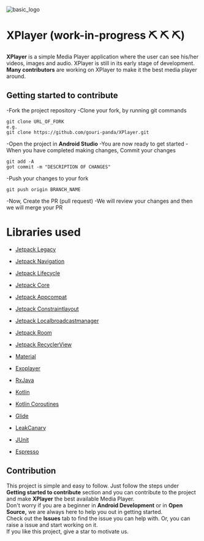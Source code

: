 ﻿![basic_logo](https://user-images.githubusercontent.com/43576162/107629010-7ab50300-6c87-11eb-814f-c2aa4d421fb4.png)
# XPlayer (work-in-progress :pick: :pick: :pick:)


**XPlayer** is a simple Media Player application where the user can see his/her videos, images and audio. XPlayer is still in its early stage of development. **Many contributors** are working on XPlayer to make it the best media player around. 


## Getting started to contribute
-Fork the project repository
-Clone your fork, by running git commands
```
git clone URL_OF_FORK
e.g.
git clone https://github.com/gouri-panda/XPlayer.git
```
-Open the project in **Android Studio**
-You are now ready to get started
-When you have completed making changes, Commit your changes
```
git add -A
got commit -m "DESCRIPTION OF CHANGES"
```
-Push your changes to your fork
```
git push origin BRANCH_NAME
```
-Now, Create the PR (pull request)
-We will review your changes and then we will merge your PR 


# Libraries used
* [Jetpack Legacy](https://developer.android.com/jetpack/androidx/releases/legacy)
* [Jetpack Navigation](https://developer.android.com/jetpack/androidx/releases/navigation)
* [Jetpack Lifecycle](https://developer.android.com/jetpack/androidx/releases/lifecycle)
* [Jetpack Core](https://developer.android.com/jetpack/androidx/releases/core)
* [Jetpack Appcompat](https://developer.android.com/jetpack/androidx/releases/appcompat)
* [Jetpack Constraintlayout](https://developer.android.com/jetpack/androidx/releases/constraintlayout)
* [Jetpack Localbroadcastmanager](https://developer.android.com/jetpack/androidx/releases/localbroadcastmanager)
* [Jetpack Room](https://developer.android.com/jetpack/androidx/releases/room)
* [Jetpack RecyclerView](https://developer.android.com/jetpack/androidx/releases/recyclerview)
* [Material](https://material.io/develop/android/docs/getting-started)

* [Exoplayer](https://github.com/google/ExoPlayer)
* [RxJava](https://github.com/ReactiveX/RxJava)
* [Kotlin](https://kotlinlang.org/docs/reference/using-gradle.html)
* [Kotlin Coroutines](https://github.com/Kotlin/kotlinx.coroutines)
* [Glide](https://github.com/bumptech/glide)
* [LeakCanary](https://github.com/square/leakcanary)

* [JUnit](https://github.com/junit-team/junit4/wiki/Use-with-Gradle)
* [Espresso](https://developer.android.com/training/testing/espresso/setup)


## Contribution
This project is simple and easy to follow. Just follow the steps under **Getting started to contribute** section and you can contribute to the project and make **XPlayer** the best available Media Player. </br>
Don't worry if you are a beginner in **Android Development** or in **Open Source,** we are always here to help you out in getting started. </br>
Check out the **Issues** tab to find the issue you can help with. Or, you can raise a issue and start working on it. </br>
If you like this project, give a star to motivate us.
